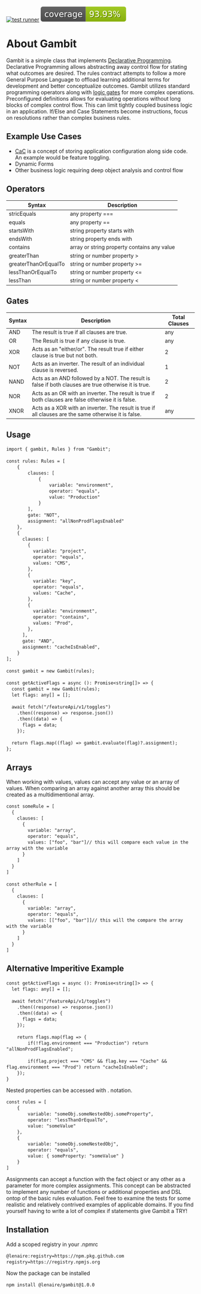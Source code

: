 [![test runner](https://github.com/lenaire/gambit/actions/workflows/test.yml/badge.svg)](https://github.com/lenaire/gambit/actions/workflows/test.yml) [![coverage report](https://github.com/lenaire/gambit/blob/gh-pages/badges.svg)](https://github.com/lenaire/gambit/actions/workflows/create-coverage-badges.yml)

# About Gambit
Gambit is a simple class that implements [Declarative Programming](https://en.wikipedia.org/wiki/Declarative_programming).  Declarative Programming allows abstracting away control flow for stating what outcomes are desired.  The rules contract attempts to follow a more General Purpose Language to offload learning additional terms for development and better conceptualize outcomes.  Gambit utilizes standard programming operators along with [logic gates](https://www.techtarget.com/whatis/definition/logic-gate-AND-OR-XOR-NOT-NAND-NOR-and-XNOR?vgnextfmt=print#xor) for more complex operations.  Preconfigured definitions allows for evaluating operations without long blocks of complex control flow.  This can limit tightly coupled business logic in an application.  If/Else and Case Statements become instructions, focus on resolutions rather than complex business rules.

## Example Use Cases
* [CaC](https://octopus.com/blog/config-as-code-what-is-it-how-is-it-beneficial#:~:text=Config%20as%20Code%20(CaC)%20separates,version%20control%20for%20your%20configuration.) is a concept of storing application configuration along side code.  An example would be feature toggling.
* Dynamic Forms
* Other business logic requiring deep object analysis and control flow

## Operators
| Syntax | Description |
| ----------- | ----------- |
| stricEquals | any property === |
| equals | any property == |
| startsWith | string property starts with |
| endsWith | string property ends with |
| contains | array or string property contains any value |
| greaterThan | string or number property > |
| greaterThanOrEqualTo | string or number property >= |
| lessThanOrEqualTo | string or number property <= |
| lessThan | string or number property < |

## Gates
| Syntax | Description | Total Clauses |
| ----------- | ----------- | ----------- |
| AND | The result is true if all clauses are true. | any |
| OR | The Result is true if any clause is true. | any |
| XOR | Acts as an "either/or".  The result true if either clause is true but not both. | 2 |
| NOT | Acts as an inverter.  The result of an individual clause is reversed. | 1 |
| NAND | Acts as an AND followed by a NOT.  The result is false if both clauses are true otherwise it is true. | 2 |
| NOR | Acts as an OR with an inverter.  The result is true if both clauses are false otherwise it is false. | 2 |
| XNOR | Acts as a XOR with an inverter.  The result is true if all clauses are the same otherwise it is false. | any |


## Usage
```
import { gambit, Rules } from "Gambit";

const rules: Rules = [
    {
        clauses: [
            {
                variable: "environment",
                operator: "equals",
                value: "Production"
            }
        ],
        gate: "NOT",
        assignment: "allNonProdFlagsEnabled"
    },
    {
      clauses: [
        {
          variable: "project",
          operator: "equals",
          values: "CMS",
        },
        {
          variable: "key",
          operator: "equals",
          values: "Cache",
        },
        {
          variable: "environment",
          operator: "contains",
          values: "Prod",
        },
      ],
      gate: "AND",
      assignment: "cacheIsEnabled",
    }
];

const gambit = new Gambit(rules);

const getActiveFlags = async (): Promise<string[]> => {  
  const gambit = new Gambit(rules);
  let flags: any[] = [];

  await fetch("/featureApi/v1/toggles")
    .then((response) => response.json())
    .then((data) => {
      flags = data;
    });

  return flags.map((flag) => gambit.evaluate(flag)?.assignment);
};
```

## Arrays
When working with values, values can accept any value or an array of values.  When comparing an array against another array this should be created as a multidimentional array.

```
const someRule = [
  {
    clauses: [
      {
        variable: "array",
        operator: "equals",
        values: ["foo", "bar"]// this will compare each value in the array with the variable
      }
    ]
  }
]

const otherRule = [
  {
    clauses: [
      {
        variable: "array",
        operator: "equals",
        values: [["foo", "bar"]]// this will the compare the array with the variable
      }
    ]
  }
]
```

## Alternative Imperitive Example
```
const getActiveFlags = async (): Promise<string[]> => {  
  let flags: any[] = [];

  await fetch("/featureApi/v1/toggles")
    .then((response) => response.json())
    .then((data) => {
      flags = data;
    });

    return flags.map(flag => {
        if(!flag.environment === "Production") return "allNonProdFlagsEnabled";

        if(flag.project === "CMS" && flag.key === "Cache" && flag.environment === "Prod") return "cacheIsEnabled";
    });
}
```

Nested properties can be accessed with . notation.
```
const rules = [
    {
        variable: "someObj.someNestedObj.someProperty",
        operator: "lessThanOrEqualTo",
        value: "someValue"
    },
    {
        variable: "someObj.someNestedObj",
        operator: "equals",
        value: { someProperty: "someValue" }
    }
]
```
Assignments can accept a function with the fact object or any other as a parameter for more complex assignments.  This concept can be abstracted to implement any number of functions or additional properties and DSL ontop of the basic rules evaluation.  Feel free to examine the tests for some realistic and relatively contrived examples of applicable domains.  If you find yourself having to write a lot of complex if statements give Gambit a TRY!

## Installation
Add a scoped registry in your .npmrc
```
@lenaire:registry=https://npm.pkg.github.com
registry=https://registry.npmjs.org
```

Now the package can be installed
```
npm install @lenaire/gambit@1.0.0
```



